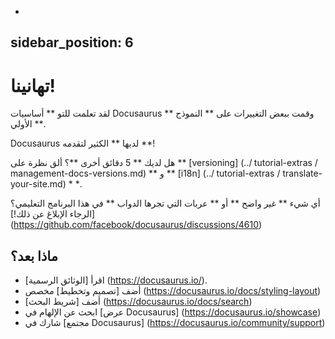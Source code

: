 -
sidebar_position: 6
-

# تهانينا!

لقد تعلمت للتو ** أساسيات Docusaurus ** وقمت ببعض التغييرات على ** النموذج الأولي **.

Docusaurus لديها ** الكثير لتقدمه **!

هل لديك ** 5 دقائق أخرى **؟ ألق نظرة على ** [versioning] (../ tutorial-extras / management-docs-versions.md) ** و ** [i18n] (../ tutorial-extras / translate-your-site.md) * *.

أي شيء ** غير واضح ** أو ** عربات التي تجرها الدواب ** في هذا البرنامج التعليمي؟ [الرجاء الإبلاغ عن ذلك!] (https://github.com/facebook/docusaurus/discussions/4610)

##  ماذا بعد؟

- اقرأ [الوثائق الرسمية] (https://docusaurus.io/).
- أضف [تصميم وتخطيط] مخصص (https://docusaurus.io/docs/styling-layout)
- أضف [شريط البحث] (https://docusaurus.io/docs/search)
- ابحث عن الإلهام في [عرض Docusaurus] (https://docusaurus.io/showcase)
-  شارك في [مجتمع Docusaurus] (https://docusaurus.io/community/support)